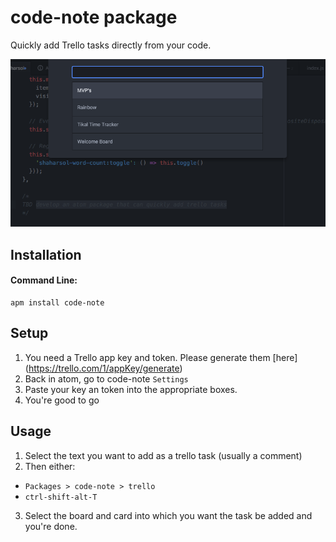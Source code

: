 # code-note package

Quickly add Trello tasks directly from your code.

![A screenshot of your package](https://github.com/TikalLab/CodeNote/blob/master/code-note-demo.png?raw=true)

## Installation

#### Command Line:
```
apm install code-note
```

## Setup
1. You need a Trello app key and token. Please generate them [here] (https://trello.com/1/appKey/generate)
2. Back in atom, go to code-note `Settings`
3. Paste your key an token into the appropriate boxes.
4. You're good to go

## Usage
1. Select the text you want to add as a trello task (usually a comment)
2. Then either:
  - `Packages > code-note > trello`
  - `ctrl-shift-alt-T`
3. Select the board and card into which you want the task be added and you're done.
